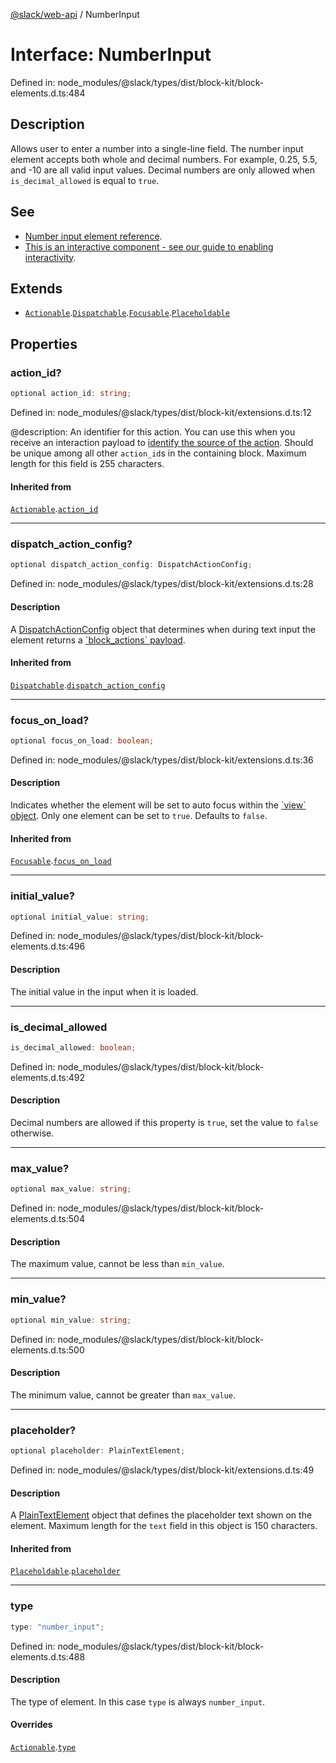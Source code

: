 [@slack/web-api](../index.md) / NumberInput

# Interface: NumberInput

Defined in: node\_modules/@slack/types/dist/block-kit/block-elements.d.ts:484

## Description

Allows user to enter a number into a single-line field. The number input element accepts both whole and
decimal numbers. For example, 0.25, 5.5, and -10 are all valid input values. Decimal numbers are only allowed when
`is_decimal_allowed` is equal to `true`.

## See

 - [Number input element reference](https://docs.slack.dev/reference/block-kit/block-elements/number-input-element).
 - [This is an interactive component - see our guide to enabling interactivity](https://docs.slack.dev/interactivity/handling-user-interaction).

## Extends

- [`Actionable`](Actionable.md).[`Dispatchable`](Dispatchable.md).[`Focusable`](Focusable.md).[`Placeholdable`](Placeholdable.md)

## Properties

### action\_id?

```ts
optional action_id: string;
```

Defined in: node\_modules/@slack/types/dist/block-kit/extensions.d.ts:12

@description: An identifier for this action. You can use this when you receive an interaction payload to
[identify the source of the action](https://docs.slack.dev/interactivity/handling-user-interaction#payloads). Should be unique
among all other `action_id`s in the containing block. Maximum length for this field is 255 characters.

#### Inherited from

[`Actionable`](Actionable.md).[`action_id`](Actionable.md#action_id)

***

### dispatch\_action\_config?

```ts
optional dispatch_action_config: DispatchActionConfig;
```

Defined in: node\_modules/@slack/types/dist/block-kit/extensions.d.ts:28

#### Description

A [DispatchActionConfig](DispatchActionConfig.md) object that determines when during text input the element returns a
[\`block\_actions\` payload](https://docs.slack.dev/reference/interaction-payloads/block_actions-payload).

#### Inherited from

[`Dispatchable`](Dispatchable.md).[`dispatch_action_config`](Dispatchable.md#dispatch_action_config)

***

### focus\_on\_load?

```ts
optional focus_on_load: boolean;
```

Defined in: node\_modules/@slack/types/dist/block-kit/extensions.d.ts:36

#### Description

Indicates whether the element will be set to auto focus within the
[\`view\` object](https://docs.slack.dev/surfaces/modals). Only one element can be set to `true`.
Defaults to `false`.

#### Inherited from

[`Focusable`](Focusable.md).[`focus_on_load`](Focusable.md#focus_on_load)

***

### initial\_value?

```ts
optional initial_value: string;
```

Defined in: node\_modules/@slack/types/dist/block-kit/block-elements.d.ts:496

#### Description

The initial value in the input when it is loaded.

***

### is\_decimal\_allowed

```ts
is_decimal_allowed: boolean;
```

Defined in: node\_modules/@slack/types/dist/block-kit/block-elements.d.ts:492

#### Description

Decimal numbers are allowed if this property is `true`, set the value to `false` otherwise.

***

### max\_value?

```ts
optional max_value: string;
```

Defined in: node\_modules/@slack/types/dist/block-kit/block-elements.d.ts:504

#### Description

The maximum value, cannot be less than `min_value`.

***

### min\_value?

```ts
optional min_value: string;
```

Defined in: node\_modules/@slack/types/dist/block-kit/block-elements.d.ts:500

#### Description

The minimum value, cannot be greater than `max_value`.

***

### placeholder?

```ts
optional placeholder: PlainTextElement;
```

Defined in: node\_modules/@slack/types/dist/block-kit/extensions.d.ts:49

#### Description

A [PlainTextElement](PlainTextElement.md) object that defines the placeholder text shown on the element. Maximum
length for the `text` field in this object is 150 characters.

#### Inherited from

[`Placeholdable`](Placeholdable.md).[`placeholder`](Placeholdable.md#placeholder)

***

### type

```ts
type: "number_input";
```

Defined in: node\_modules/@slack/types/dist/block-kit/block-elements.d.ts:488

#### Description

The type of element. In this case `type` is always `number_input`.

#### Overrides

[`Actionable`](Actionable.md).[`type`](Actionable.md#type)
